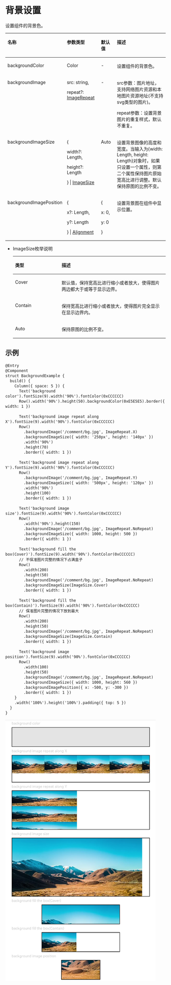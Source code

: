 # 背景设置<a name="ZH-CN_TOPIC_0000001111421392"></a>

设置组件的背景色。

<a name="table548mcpsimp"></a>
<table><thead align="left"><tr id="row555mcpsimp"><th class="cellrowborder" valign="top" width="18.279999999999998%" id="mcps1.1.5.1.1"><p id="p557mcpsimp"><a name="p557mcpsimp"></a><a name="p557mcpsimp"></a>名称</p>
</th>
<th class="cellrowborder" valign="top" width="22.439999999999998%" id="mcps1.1.5.1.2"><p id="p559mcpsimp"><a name="p559mcpsimp"></a><a name="p559mcpsimp"></a>参数类型</p>
</th>
<th class="cellrowborder" valign="top" width="10.85%" id="mcps1.1.5.1.3"><p id="p561mcpsimp"><a name="p561mcpsimp"></a><a name="p561mcpsimp"></a>默认值</p>
</th>
<th class="cellrowborder" valign="top" width="48.43%" id="mcps1.1.5.1.4"><p id="p563mcpsimp"><a name="p563mcpsimp"></a><a name="p563mcpsimp"></a>描述</p>
</th>
</tr>
</thead>
<tbody><tr id="row564mcpsimp"><td class="cellrowborder" valign="top" width="18.279999999999998%" headers="mcps1.1.5.1.1 "><p id="p566mcpsimp"><a name="p566mcpsimp"></a><a name="p566mcpsimp"></a>backgroundColor</p>
</td>
<td class="cellrowborder" valign="top" width="22.439999999999998%" headers="mcps1.1.5.1.2 "><p id="p568mcpsimp"><a name="p568mcpsimp"></a><a name="p568mcpsimp"></a>Color</p>
</td>
<td class="cellrowborder" valign="top" width="10.85%" headers="mcps1.1.5.1.3 "><p id="p570mcpsimp"><a name="p570mcpsimp"></a><a name="p570mcpsimp"></a>-</p>
</td>
<td class="cellrowborder" valign="top" width="48.43%" headers="mcps1.1.5.1.4 "><p id="p572mcpsimp"><a name="p572mcpsimp"></a><a name="p572mcpsimp"></a>设置组件的背景色。</p>
</td>
</tr>
<tr id="row1993142420457"><td class="cellrowborder" valign="top" width="18.279999999999998%" headers="mcps1.1.5.1.1 "><p id="p1493242415452"><a name="p1493242415452"></a><a name="p1493242415452"></a>backgroundImage</p>
</td>
<td class="cellrowborder" valign="top" width="22.439999999999998%" headers="mcps1.1.5.1.2 "><p id="p3215443104520"><a name="p3215443104520"></a><a name="p3215443104520"></a>src: string,</p>
<p id="p1393262494519"><a name="p1393262494519"></a><a name="p1393262494519"></a>repeat?: <a href="ts-appendix-enums.md#section5656191941718">ImageRepeat</a></p>
</td>
<td class="cellrowborder" valign="top" width="10.85%" headers="mcps1.1.5.1.3 "><p id="p1093220249451"><a name="p1093220249451"></a><a name="p1093220249451"></a>-</p>
</td>
<td class="cellrowborder" valign="top" width="48.43%" headers="mcps1.1.5.1.4 "><p id="p539239184613"><a name="p539239184613"></a><a name="p539239184613"></a>src参数：图片地址，支持网络图片资源和本地图片资源地址(不支持svg类型的图片)。</p>
<p id="p59321124124510"><a name="p59321124124510"></a><a name="p59321124124510"></a>repeat参数：设置背景图片的重复样式，默认不重复。</p>
</td>
</tr>
<tr id="row865252718459"><td class="cellrowborder" valign="top" width="18.279999999999998%" headers="mcps1.1.5.1.1 "><p id="p116521927114520"><a name="p116521927114520"></a><a name="p116521927114520"></a>backgroundImageSize</p>
</td>
<td class="cellrowborder" valign="top" width="22.439999999999998%" headers="mcps1.1.5.1.2 "><p id="p11618630194614"><a name="p11618630194614"></a><a name="p11618630194614"></a>{</p>
<p id="p466233524614"><a name="p466233524614"></a><a name="p466233524614"></a>width?: Length,</p>
<p id="p208462032787"><a name="p208462032787"></a><a name="p208462032787"></a>height?: Length</p>
<p id="p20652192724512"><a name="p20652192724512"></a><a name="p20652192724512"></a>} | <a href="#li937882865915">ImageSize</a></p>
</td>
<td class="cellrowborder" valign="top" width="10.85%" headers="mcps1.1.5.1.3 "><p id="p6652202734515"><a name="p6652202734515"></a><a name="p6652202734515"></a>Auto</p>
</td>
<td class="cellrowborder" valign="top" width="48.43%" headers="mcps1.1.5.1.4 "><p id="p196521327134511"><a name="p196521327134511"></a><a name="p196521327134511"></a>设置背景图像的高度和宽度。当输入为{width: Length, height: Length}对象时，如果只设置一个属性，则第二个属性保持图片原始宽高比进行调整。默认保持原图的比例不变。</p>
</td>
</tr>
<tr id="row561293054512"><td class="cellrowborder" valign="top" width="18.279999999999998%" headers="mcps1.1.5.1.1 "><p id="p16612193094518"><a name="p16612193094518"></a><a name="p16612193094518"></a>backgroundImagePosition</p>
</td>
<td class="cellrowborder" valign="top" width="22.439999999999998%" headers="mcps1.1.5.1.2 "><p id="p159911535182"><a name="p159911535182"></a><a name="p159911535182"></a>{</p>
<p id="p11265191513910"><a name="p11265191513910"></a><a name="p11265191513910"></a>x?: Length,</p>
<p id="p33314129919"><a name="p33314129919"></a><a name="p33314129919"></a>y?: Length</p>
<p id="p86122302456"><a name="p86122302456"></a><a name="p86122302456"></a>} | <a href="ts-appendix-enums.md#section1145418513159">Alignment</a></p>
</td>
<td class="cellrowborder" valign="top" width="10.85%" headers="mcps1.1.5.1.3 "><p id="p768611265914"><a name="p768611265914"></a><a name="p768611265914"></a>{</p>
<p id="p182481283917"><a name="p182481283917"></a><a name="p182481283917"></a>x: 0,</p>
<p id="p48380293912"><a name="p48380293912"></a><a name="p48380293912"></a>y: 0</p>
<p id="p1261283014510"><a name="p1261283014510"></a><a name="p1261283014510"></a>}</p>
</td>
<td class="cellrowborder" valign="top" width="48.43%" headers="mcps1.1.5.1.4 "><p id="p261293004518"><a name="p261293004518"></a><a name="p261293004518"></a>设置背景图在组件中显示位置。</p>
</td>
</tr>
</tbody>
</table>

-   <a name="li937882865915"></a>ImageSize枚举说明

    <a name="table61607433471"></a>
    <table><thead align="left"><tr id="row13210194394717"><th class="cellrowborder" valign="top" width="30.459999999999997%" id="mcps1.1.3.1.1"><p id="p7211134394716"><a name="p7211134394716"></a><a name="p7211134394716"></a>类型</p>
    </th>
    <th class="cellrowborder" valign="top" width="69.54%" id="mcps1.1.3.1.2"><p id="p6211204384714"><a name="p6211204384714"></a><a name="p6211204384714"></a>描述</p>
    </th>
    </tr>
    </thead>
    <tbody><tr id="row1121164334710"><td class="cellrowborder" valign="top" width="30.459999999999997%" headers="mcps1.1.3.1.1 "><p id="p8211144317475"><a name="p8211144317475"></a><a name="p8211144317475"></a>Cover</p>
    </td>
    <td class="cellrowborder" valign="top" width="69.54%" headers="mcps1.1.3.1.2 "><p id="p162119432471"><a name="p162119432471"></a><a name="p162119432471"></a>默认值，保持宽高比进行缩小或者放大，使得图片两边都大于或等于显示边界。</p>
    </td>
    </tr>
    <tr id="row192118430476"><td class="cellrowborder" valign="top" width="30.459999999999997%" headers="mcps1.1.3.1.1 "><p id="p20211543164713"><a name="p20211543164713"></a><a name="p20211543164713"></a>Contain</p>
    </td>
    <td class="cellrowborder" valign="top" width="69.54%" headers="mcps1.1.3.1.2 "><p id="p162111943104711"><a name="p162111943104711"></a><a name="p162111943104711"></a>保持宽高比进行缩小或者放大，使得图片完全显示在显示边界内。</p>
    </td>
    </tr>
    <tr id="row16211843204712"><td class="cellrowborder" valign="top" width="30.459999999999997%" headers="mcps1.1.3.1.1 "><p id="p7211134334715"><a name="p7211134334715"></a><a name="p7211134334715"></a>Auto</p>
    </td>
    <td class="cellrowborder" valign="top" width="69.54%" headers="mcps1.1.3.1.2 "><p id="p121118431474"><a name="p121118431474"></a><a name="p121118431474"></a>保持原图的比例不变。</p>
    </td>
    </tr>
    </tbody>
    </table>


## 示例<a name="section88491836154010"></a>

```
@Entry
@Component
struct BackgroundExample {
  build() {
    Column({ space: 5 }) {
      Text('background color').fontSize(9).width('90%').fontColor(0xCCCCCC)
      Row().width('90%').height(50).backgroundColor(0xE5E5E5).border({ width: 1 })

      Text('background image repeat along X').fontSize(9).width('90%').fontColor(0xCCCCCC)
      Row()
        .backgroundImage('/comment/bg.jpg', ImageRepeat.X)
        .backgroundImageSize({ width: '250px', height: '140px' })
        .width('90%')
        .height(70)
        .border({ width: 1 })

      Text('background image repeat along Y').fontSize(9).width('90%').fontColor(0xCCCCCC)
      Row()
        .backgroundImage('/comment/bg.jpg', ImageRepeat.Y)
        .backgroundImageSize({ width: '500px', height: '120px' })
        .width('90%')
        .height(100)
        .border({ width: 1 })

      Text('background image size').fontSize(9).width('90%').fontColor(0xCCCCCC)
      Row()
        .width('90%').height(150)
        .backgroundImage('/comment/bg.jpg', ImageRepeat.NoRepeat)
        .backgroundImageSize({ width: 1000, height: 500 })
        .border({ width: 1 })

      Text('background fill the box(Cover)').fontSize(9).width('90%').fontColor(0xCCCCCC)
      // 不保准图片完整的情况下占满盒子
      Row()
        .width(200)
        .height(50)
        .backgroundImage('/comment/bg.jpg', ImageRepeat.NoRepeat)
        .backgroundImageSize(ImageSize.Cover)
        .border({ width: 1 })

      Text('background fill the box(Contain)').fontSize(9).width('90%').fontColor(0xCCCCCC)
      // 保准图片完整的情况下放到最大
      Row()
        .width(200)
        .height(50)
        .backgroundImage('/comment/bg.jpg', ImageRepeat.NoRepeat)
        .backgroundImageSize(ImageSize.Contain)
        .border({ width: 1 })

      Text('background image position').fontSize(9).width('90%').fontColor(0xCCCCCC)
      Row()
        .width(100)
        .height(50)
        .backgroundImage('/comment/bg.jpg', ImageRepeat.NoRepeat)
        .backgroundImageSize({ width: 1000, height: 560 })
        .backgroundImagePosition({ x: -500, y: -300 })
        .border({ width: 1 })
    }
    .width('100%').height('100%').padding({ top: 5 })
  }
}
```

![](figures/back.png)

